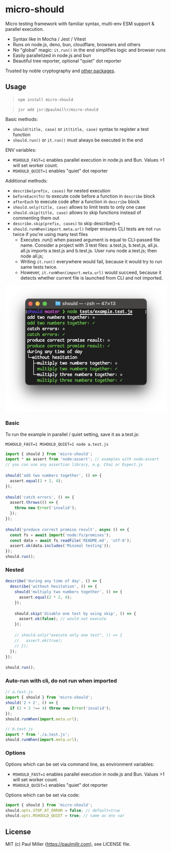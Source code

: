 # micro-should

Micro testing framework with familiar syntax, multi-env ESM support & parallel execution.

- Syntax like in Mocha / Jest / Vitest
- Runs on node.js, deno, bun, cloudflare, browsers and others
- No "global" magic: `it.run()` in the end simplifies logic and browser runs
- Easily parallelized in node.js and bun
- Beautiful tree reporter, optional "quiet" dot reporter

Trusted by noble cryptography and [other packages](https://github.com/paulmillr/micro-should/network/dependents).

## Usage

> `npm install micro-should`

> `jsr add jsr:@paulmillr/micro-should`

Basic methods:

- `should(title, case)` or `it(title, case)` syntax to register a test function
- `should.run()` or `it.run()` must always be executed in the end

ENV variables:

- `MSHOULD_FAST=1` enables parallel execution in node.js and Bun. Values >1 will set worker count.
- `MSHOULD_QUIET=1` enables "quiet" dot reporter

Additional methods:

- `describe(prefix, cases)` for nested execution
- `beforeEacn(fn)` to execute code before a function in `describe` block
- `afterEach` to execute code after a function in `describe` block
- `should.only(title, case)` allows to limit tests to only one case
- `should.skip(title, case)` allows to skip functions instead of commenting them out
- `describe.skip(prefix, cases)` to skip describe()-s
- `should.runWhen(import.meta.url)` helper ensures CLI tests are not `run` twice if you're using many test files
  - Executes .run() when passed argument is equal to CLI-passed file name.
    Consider a project with 3 test files: a.test.js, b.test.js, all.js. all.js imports a.test.js and b.test.js.
    User runs node a.test.js; then node all.js;
  - Writing `it.run()` everywhere would fail, because it would try to run same tests twice.
  - However, `it.runWhen(import.meta.url)` would succeed, because it detects whether
    current file is launched from CLI and not imported.

![](https://raw.githubusercontent.com/paulmillr/micro-should/e60028e947f3158c46314ef105b51b2a2948c025/screenshot.png)

### Basic

To run the example in parallel / quiet setting, save it as a.test.js:

    MSHOULD_FAST=1 MSHOULD_QUIET=1 node a.test.js

```js
import { should } from 'micro-should';
import * as assert from 'node:assert'; // examples with node:assert
// you can use any assertion library, e.g. Chai or Expect.js

should('add two numbers together', () => {
  assert.equal(2 + 2, 4);
});

should('catch errors', () => {
  assert.throws(() => {
    throw new Error('invalid');
  });
});

should('produce correct promise result', async () => {
  const fs = await import('node:fs/promises');
  const data = await fs.readFile('README.md', 'utf-8');
  assert.ok(data.includes('Minimal testing'));
});
should.run();
```

### Nested

```js
describe('during any time of day', () => {
  describe('without hesitation', () => {
    should('multiply two numbers together', () => {
      assert.equal(2 * 2, 4);
    });

    should.skip('disable one test by using skip', () => {
      assert.ok(false); // would not execute
    });

    // should.only("execute only one test", () => {
    //   assert.ok(true);
    // });
  });
});

should.run();
```

### Auto-run with cli, do not run when imported

```js
// a.test.js
import { should } from 'micro-should';
should('2 + 2', () => {
  if (2 + 2 !== 4) throw new Error('invalid');
});
should.runWhen(import.meta.url);
```

```js
// b.test.js
import * from './a.test.js';
should.runWhen(import.meta.url);
```

### Options

Options which can be set via command line, as environment variables:

- `MSHOULD_FAST=1` enables parallel execution in node.js and Bun. Values >1 will set worker count.
- `MSHOULD_QUIET=1` enables "quiet" dot reporter

Options which can be set via code:

```js
import { should } from 'micro-should';
should.opts.STOP_AT_ERROR = false; // default=true
should.opts.MSHOULD_QUIET = true; // same as env var
```

## License

MIT (c) Paul Miller (https://paulmillr.com), see LICENSE file.
